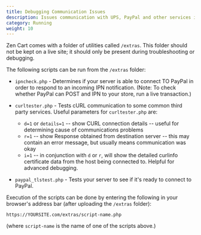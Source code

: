```yaml
---
title: Debugging Communication Issues 
description: Issues communication with UPS, PayPal and other services in Zen Cart 
category: Running
weight: 10
---
```


Zen Cart comes with a folder of utilities called `/extras`.  This folder should not be kept on a live site; it should only be present during troubleshooting or debugging.

The following scripts can be run from the `/extras` folder:

- `ipncheck.php` - Determines if your server is able to connect TO PayPal in order to respond to an incoming IPN notification. (Note: To check whether PayPal can POST and IPN to your store, run a live transaction.) 

- `curltester.php` - Tests cURL communication to some common third party services.   Useful parameters for `curltester.php` are: 
    *   `d=1` or `details=1` -- show CURL connection details -- useful for determining cause of communications problems
    *   `r=1` -- show Response obtained from destination server -- this may contain an error message, but usually means communication was okay
    *   `i=1` -- in conjunction with `d` or `r`, will show the detailed curlinfo certificate data from the host being connected to. Helpful for advanced debugging.

- `paypal_tlstest.php` - Tests your server to see if it's ready to connect to PayPal. 

Execution of the scripts can be done by entering the following in your browser's address bar (after uploading the `/extras` folder):  

`https://YOURSITE.com/extras/script-name.php` 

(where `script-name` is the name of one of the scripts above.) 

